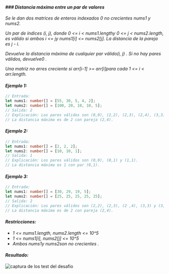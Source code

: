 #### _###_ _Distancia máxima entre un par de valores_

_Se le dan dos matrices de enteros indexados 0 no crecientes nums1 y nums2._

_Un par de índices (i, j), donde 0 <= i < nums1.lengthy 0 <= j < nums2.length, es válido si ambos i <= jy nums1[i] <= nums2[j]. La distancia de la pareja es j - i._

_Devuelve la distancia máxima de cualquier par válido(i, j) . Si no hay pares válidos, devuelve0 ._

_Una matriz no arres creciente si arr[i-1] >= arr[i]para cada 1 <= i < arr.length._

#### _Ejemplo 1:_

```typescript
// Entrada:
let nums1: number[] = [55, 30, 5, 4, 2];
let nums2: number[] = [100, 20, 10, 10, 5];
// Salida: 2
// Explicación: Los pares válidos son (0,0), (2,2), (2,3), (2,4), (3,3), (3,4) y (4,4).
// La distancia máxima es de 2 con pareja (2,4).
```

#### _Ejemplo 2:_

```typescript
// Entrada:
let nums1: number[] = [2, 2, 2];
let nums2: number[] = [10, 10, 1];
// Salida: 1
// Explicación: Los pares válidos son (0,0), (0,1) y (1,1).
// La distancia máxima es 1 con par (0,1).
```

#### _Ejemplo 3:_

```typescript
// Entrada:
let nums1: number[] = [30, 29, 19, 5];
let nums2: number[] = [25, 25, 25, 25, 25];
// Salida: 2
// Explicación: Los pares válidos son (2,2), (2,3), (2 ,4), (3,3) y (3,4).
// La distancia máxima es de 2 con pareja (2,4).
```

#### _Restricciones:_

- _1 <= nums1.length, nums2.length <= 10^5_
- _1 <= nums1[i], nums2[j] <= 10^5_
- _Ambos nums1y nums2son no crecientes ._

#### _Resultado:_
![captura de los test del desafio](https://github.com/jean-carlos-19/leetcode/blob/master/captura/challengue-?-?.png)
